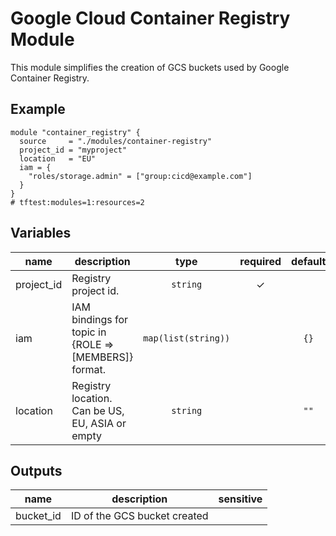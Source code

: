 # Google Cloud Container Registry Module

This module simplifies the creation of GCS buckets used by Google Container Registry.

## Example

```hcl
module "container_registry" {
  source     = "./modules/container-registry"
  project_id = "myproject"
  location   = "EU"
  iam = {
    "roles/storage.admin" = ["group:cicd@example.com"]
  }
}
# tftest:modules=1:resources=2
```

<!-- BEGIN TFDOC -->

## Variables

| name | description | type | required | default |
|---|---|:---:|:---:|:---:|
| project_id | Registry project id. | <code>string</code> | ✓ |  |
| iam | IAM bindings for topic in {ROLE => [MEMBERS]} format. | <code>map&#40;list&#40;string&#41;&#41;</code> |  | <code>&#123;&#125;</code> |
| location | Registry location. Can be US, EU, ASIA or empty | <code>string</code> |  | <code>&#34;&#34;</code> |

## Outputs

| name | description | sensitive |
|---|---|:---:|
| bucket_id | ID of the GCS bucket created |  |


<!-- END TFDOC -->

